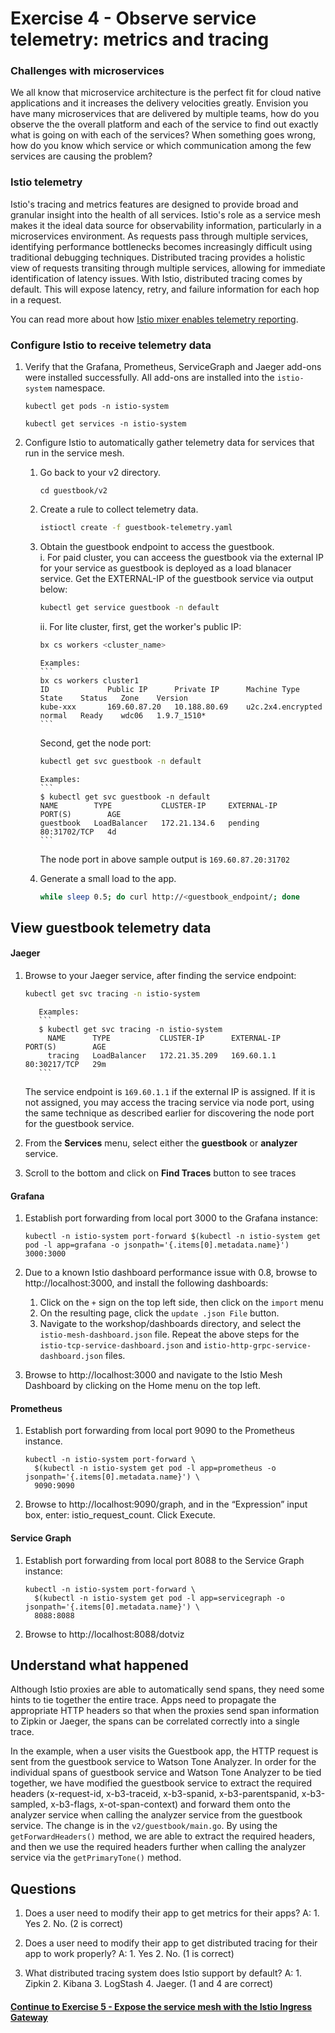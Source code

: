 # Exercise 4 - Observe service telemetry: metrics and tracing

### Challenges with microservices

We all know that microservice architecture is the perfect fit for cloud native applications and it increases the delivery velocities greatly.   Envision you have many microservices that are delivered by multiple teams, how do you observe the the overall platform and each of the service to find out exactly what is going on with each of the services?  When something goes wrong, how do you know which service or which communication among the few services are causing the problem?

### Istio telemetry

Istio's tracing and metrics features are designed to provide broad and granular insight into the health of all services. Istio's role as a service mesh makes it the ideal data source for observability information, particularly in a microservices environment. As requests pass through multiple services, identifying performance bottlenecks becomes increasingly difficult using traditional debugging techniques. Distributed tracing provides a holistic view of requests transiting through multiple services, allowing for immediate identification of latency issues. With Istio, distributed tracing comes by default. This will expose latency, retry, and failure information for each hop in a request.

You can read more about how [Istio mixer enables telemetry reporting](https://istio.io/docs/concepts/policy-and-control/mixer.html).

### Configure Istio to receive telemetry data

1. Verify that the Grafana, Prometheus, ServiceGraph and Jaeger add-ons were installed successfully. All add-ons are installed into the `istio-system` namespace.
   ```console
   kubectl get pods -n istio-system

   kubectl get services -n istio-system
   ```

2. Configure Istio to automatically gather telemetry data for services that run in the service mesh.
   1. Go back to your v2 directory.
      ````
      cd guestbook/v2
      ````

   2. Create a rule to collect telemetry data.
      ```sh
      istioctl create -f guestbook-telemetry.yaml
      ```
   3. Obtain the guestbook endpoint to access the guestbook.  
      i. For paid cluster, you can acceess the guestbook via the external IP for your service as guestbook is deployed as a load blanacer service.  Get the EXTERNAL-IP of the guestbook service via output below:

      ```sh
      kubectl get service guestbook -n default
      ```
      
      ii. For lite cluster, first, get the worker's public IP:
      ```sh
      bx cs workers <cluster_name>
      ```
      
          Examples: 
          ```
          bx cs workers cluster1
          ID             Public IP      Private IP      Machine Type        State    Status   Zone    Version   
          kube-xxx       169.60.87.20   10.188.80.69    u2c.2x4.encrypted   normal   Ready    wdc06   1.9.7_1510*   
          ```
   
      Second, get the node port:
      ```sh
      kubectl get svc guestbook -n default
      ```
      
          Examples:
          ```
          $ kubectl get svc guestbook -n default
          NAME        TYPE           CLUSTER-IP     EXTERNAL-IP    PORT(S)        AGE
          guestbook   LoadBalancer   172.21.134.6   pending        80:31702/TCP   4d
          ```
      
      The node port in above sample output is `169.60.87.20:31702`

   3. Generate a small load to the app.
      ```sh
      while sleep 0.5; do curl http://<guestbook_endpoint/; done
      ```

## View guestbook telemetry data

#### Jaeger

1. Browse to your Jaeger service, after finding the service endpoint:

      ```sh
      kubectl get svc tracing -n istio-system
      ```
      
          Examples:
          ```
          $ kubectl get svc tracing -n istio-system
            NAME      TYPE           CLUSTER-IP      EXTERNAL-IP     PORT(S)        AGE
            tracing   LoadBalancer   172.21.35.209   169.60.1.1   80:30217/TCP   29m
          ```

   The service endpoint is `169.60.1.1` if the external IP is assigned.  If it is not assigned, you may access the tracing service via node port, using the same technique as described earlier for discovering the node port for the guestbook service.
   
2. From the **Services** menu, select either the **guestbook** or **analyzer** service.
3. Scroll to the bottom and click on **Find Traces** button to see traces


#### Grafana

1. Establish port forwarding from local port 3000 to the Grafana instance:
   ````
   kubectl -n istio-system port-forward $(kubectl -n istio-system get pod -l app=grafana -o jsonpath='{.items[0].metadata.name}') 3000:3000
   ````
   
2. Due to a known Istio dashboard performance issue with 0.8, browse to http://localhost:3000, and install the following dashboards:
   1. Click on the `+` sign on the top left side, then click on the `import` menu
   2. On the resulting page, click the `update .json File` button.
   3. Navigate to the workshop/dashboards directory, and select the `istio-mesh-dashboard.json` file.
   Repeat the above steps for the `istio-tcp-service-dashboard.json` and `istio-http-grpc-service-dashboard.json` files.

3. Browse to http://localhost:3000 and navigate to the Istio Mesh Dashboard by clicking on the Home menu on the top left.


#### Prometheus

1. Establish port forwarding from local port 9090 to the Prometheus instance.

   ```console
   kubectl -n istio-system port-forward \
     $(kubectl -n istio-system get pod -l app=prometheus -o jsonpath='{.items[0].metadata.name}') \
     9090:9090
   ```
2. Browse to http://localhost:9090/graph, and in the “Expression” input box, enter: istio_request_count. Click Execute.

#### Service Graph

1. Establish port forwarding from local port 8088 to the Service Graph instance:

   ```console
   kubectl -n istio-system port-forward \
     $(kubectl -n istio-system get pod -l app=servicegraph -o jsonpath='{.items[0].metadata.name}') \
     8088:8088
   ```  

2. Browse to http://localhost:8088/dotviz


## Understand what happened

Although Istio proxies are able to automatically send spans, they need some hints to tie together the entire trace. Apps need to propagate the appropriate HTTP headers so that when the proxies send span information to Zipkin or Jaeger, the spans can be correlated correctly into a single trace.

In the example, when a user visits the Guestbook app, the HTTP request is sent from the guestbook service to Watson Tone Analyzer. In order for the individual spans of guestbook service and Watson Tone Analyzer to be tied together, we have modified the guestbook service to extract the required headers (x-request-id, x-b3-traceid, x-b3-spanid, x-b3-parentspanid, x-b3-sampled, x-b3-flags, x-ot-span-context) and forward them onto the analyzer service when calling the analyzer service from the guestbook service.  The change is in the `v2/guestbook/main.go`. By using the `getForwardHeaders()` method, we are able to extract the required headers, and then we use the required headers further when calling the analyzer service via the `getPrimaryTone()` method.


## Questions

1. Does a user need to modify their app to get metrics for their apps?   A: 1. Yes 2. No.  (2 is correct)

2. Does a user need to modify their app to get distributed tracing for their app to work properly? A: 1. Yes 2. No.  (1 is correct)

3. What distributed tracing system does Istio support by default?  A: 1. Zipkin 2. Kibana 3. LogStash 4. Jaeger. (1 and 4 are correct)

#### [Continue to Exercise 5 - Expose the service mesh with the Istio Ingress Gateway](../exercise-5/README.md)
